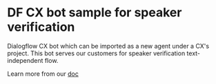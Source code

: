 # DF CX bot sample for speaker verification
Dialogflow CX bot which can be imported as a new agent under a CX's project.
This bot serves our customers for speaker verification text-independent flow.

Learn more from our [doc](https://techdocs.audiocodes.com/voice-ai-connect/#VAIG_Combined/speaker-verification.htm)

